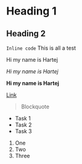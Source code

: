 # Heading 1 

## Heading 2 


`Inline code` This is all a test

Hi my name is Hartej 

*Hi my name is Hartej*

**Hi my name is Hartej**

[Link](http://youtube.com)

> Blockquote

* Task 1
* Task 2
* Task 3

1. One
2. Two
3. Three
